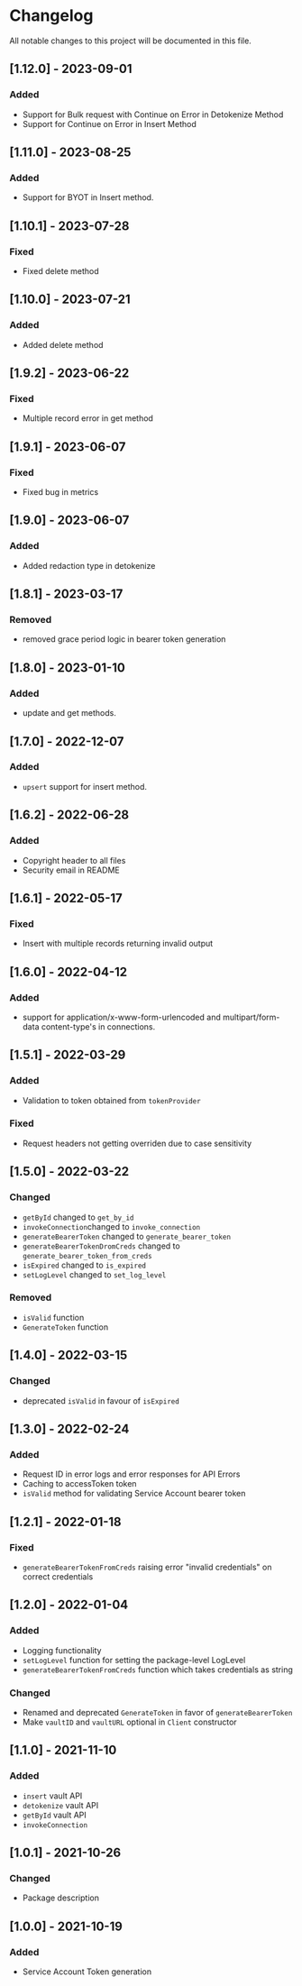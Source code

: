 # Changelog

All notable changes to this project will be documented in this file.

## [1.12.0] - 2023-09-01
### Added
- Support for Bulk request with Continue on Error in Detokenize Method
- Support for Continue on Error in Insert Method

## [1.11.0] - 2023-08-25
### Added
- Support for BYOT in Insert method.

## [1.10.1] - 2023-07-28
### Fixed
- Fixed delete method

## [1.10.0] - 2023-07-21
### Added
- Added delete method

## [1.9.2] - 2023-06-22
### Fixed
- Multiple record error in get method

## [1.9.1] - 2023-06-07
### Fixed
- Fixed bug in metrics

## [1.9.0] - 2023-06-07
### Added
- Added redaction type in detokenize

## [1.8.1] - 2023-03-17
### Removed
- removed grace period logic in bearer token generation

## [1.8.0] - 2023-01-10
### Added
- update and get methods.

## [1.7.0] - 2022-12-07
### Added
- `upsert` support for insert method.

## [1.6.2] - 2022-06-28

### Added
- Copyright header to all files
- Security email in README

## [1.6.1] - 2022-05-17

### Fixed

- Insert with multiple records returning invalid output

## [1.6.0] - 2022-04-12

### Added

- support for application/x-www-form-urlencoded and multipart/form-data content-type's in connections.

## [1.5.1] - 2022-03-29

### Added

- Validation to token obtained from `tokenProvider`

### Fixed

- Request headers not getting overriden due to case sensitivity

## [1.5.0] - 2022-03-22

### Changed

- `getById` changed to `get_by_id`
- `invokeConnection`changed to `invoke_connection`
- `generateBearerToken` changed to `generate_bearer_token`
- `generateBearerTokenDromCreds` changed to `generate_bearer_token_from_creds`
- `isExpired` changed to `is_expired`
- `setLogLevel` changed to `set_log_level`

### Removed

- `isValid` function
- `GenerateToken` function

## [1.4.0] - 2022-03-15

### Changed

- deprecated `isValid` in favour of `isExpired`

## [1.3.0] - 2022-02-24

### Added

- Request ID in error logs and error responses for API Errors
- Caching to accessToken token
- `isValid` method for validating Service Account bearer token

## [1.2.1] - 2022-01-18

### Fixed

- `generateBearerTokenFromCreds` raising error "invalid credentials" on correct credentials

## [1.2.0] - 2022-01-04

### Added

- Logging functionality
- `setLogLevel` function for setting the package-level LogLevel
- `generateBearerTokenFromCreds` function which takes credentials as string

### Changed

- Renamed and deprecated `GenerateToken` in favor of `generateBearerToken`
- Make `vaultID` and `vaultURL` optional in `Client` constructor

## [1.1.0] - 2021-11-10

### Added

- `insert` vault API
- `detokenize` vault API
- `getById` vault API
- `invokeConnection`

## [1.0.1] - 2021-10-26

### Changed

- Package description

## [1.0.0] - 2021-10-19

### Added

- Service Account Token generation
